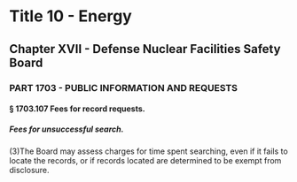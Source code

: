 
# Title 10 - Energy
## Chapter XVII - Defense Nuclear Facilities Safety Board
### PART 1703 - PUBLIC INFORMATION AND REQUESTS
#### § 1703.107 Fees for record requests.
##### Fees for unsuccessful search.

(3)The Board may assess charges for time spent searching, even if it fails to locate the records, or if records located are determined to be exempt from disclosure.
